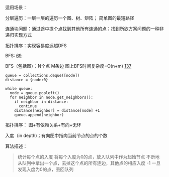 适用场景：

分层遍历：一层一层的遍历一个图、树、矩阵； 简单图的最短路径

连通块问题：通过途中提个点找到其他所有连通的点；找到所欲方案问题的一种非递归实现方式

拓扑排序：实现容易度远超DFS

BFS:
[69](https://github.com/mazexiaozhoulu/Leetcode-/blob/ae8412a44d6b63113da89660090c338aef31a4ee/lintcode%2069%20%C2%B7%20Binary%20Tree%20Level%20Order%20Traversal.md)

BFS（包括图）：N个点 M条边 图上BFS时间复杂度=O(n+m)
[137](https://github.com/mazexiaozhoulu/Leetcode-/blob/312a5248f9c2cbf6b1a0a74c7a784f4f2971f164/lintcode%20137%20Clone%20Graph.md)
```
queue = collections.deque([node])
distance = {node:0}

while queue:
  node = queue.popleft()
  for neighbor in node.get_neighbors():
    if neighbor in distance:
      continue
    distance[neighbor] = distance[node] +1
    queue.append(neighbor)
```

拓扑排序：
图+有依赖关系+有向+无环

入度（in depth)；有向图中指向当前节点的点的个数

算法描述：
>统计每个点的入度
>将每个入度为0的点，放入队列中作为起始节点
>不断地从队列中拿出一个点，去掉这个点的所有连边，其他点的相应入度 -1
>一旦发现入度为0的点，丢回队列
